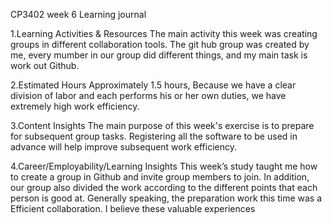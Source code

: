 CP3402 week 6 Learning journal

1.Learning Activities & Resources
The main activity this week was creating groups in different collaboration tools.
The git hub group was created by me, every mumber in our group did different things, and my main task is work out Github.

2.Estimated Hours
Approximately 1.5 hours, Because we have a clear division of labor and each performs his or her own duties, we have extremely high work efficiency.

3.Content Insights 
The main purpose of this week's exercise is to prepare for subsequent group tasks. Registering all the software to be used in advance will help improve subsequent work efficiency.

4.Career/Employability/Learning Insights 
This week’s study taught me how to create a group in Github and invite group members to join. In addition, our group also divided the work according to the different points that each person is good at. Generally speaking, the preparation work this time was a Efficient collaboration. I believe these valuable experiences

